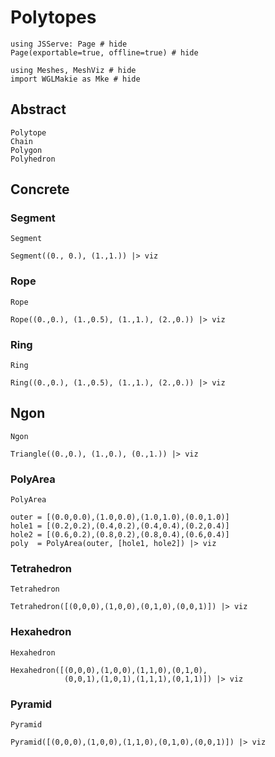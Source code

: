 # Polytopes

```@example polytopes
using JSServe: Page # hide
Page(exportable=true, offline=true) # hide
```

```@example polytopes
using Meshes, MeshViz # hide
import WGLMakie as Mke # hide
```

## Abstract

```@docs
Polytope
Chain
Polygon
Polyhedron
```

## Concrete

### Segment

```@docs
Segment
```

```@example polytopes
Segment((0., 0.), (1.,1.)) |> viz
```

### Rope

```@docs
Rope
```

```@example polytopes
Rope((0.,0.), (1.,0.5), (1.,1.), (2.,0.)) |> viz
```

### Ring

```@docs
Ring
```

```@example polytopes
Ring((0.,0.), (1.,0.5), (1.,1.), (2.,0.)) |> viz
```

## Ngon

```@docs
Ngon
```

```@example polytopes
Triangle((0.,0.), (1.,0.), (0.,1.)) |> viz
```

### PolyArea

```@docs
PolyArea
```

```@example polytopes
outer = [(0.0,0.0),(1.0,0.0),(1.0,1.0),(0.0,1.0)]
hole1 = [(0.2,0.2),(0.4,0.2),(0.4,0.4),(0.2,0.4)]
hole2 = [(0.6,0.2),(0.8,0.2),(0.8,0.4),(0.6,0.4)]
poly  = PolyArea(outer, [hole1, hole2]) |> viz
```

### Tetrahedron

```@docs
Tetrahedron
```

```@example polytopes
Tetrahedron([(0,0,0),(1,0,0),(0,1,0),(0,0,1)]) |> viz
```

### Hexahedron

```@docs
Hexahedron
```

```@example polytopes
Hexahedron([(0,0,0),(1,0,0),(1,1,0),(0,1,0),
            (0,0,1),(1,0,1),(1,1,1),(0,1,1)]) |> viz
```

### Pyramid

```@docs
Pyramid
```

```@example polytopes
Pyramid([(0,0,0),(1,0,0),(1,1,0),(0,1,0),(0,0,1)]) |> viz
```
